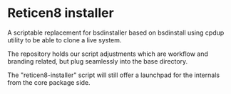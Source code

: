 Reticen8 installer
==================

A scriptable replacement for bsdinstaller based on bsdinstall using
cpdup utility to be able to clone a live system.

The repository holds our script adjustments which are workflow and
branding related, but plug seamlessly into the base directory.

The "reticen8-installer" script will still offer a launchpad for
the internals from the core package side.
